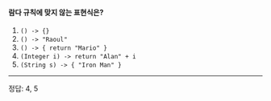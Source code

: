 #### 람다 규칙에 맞지 않는 표현식은?
1. `() -> {}`
2. `() -> "Raoul"`
3. `() -> { return "Mario" }`
4. `(Integer i) -> return "Alan" + i`
5. `(String s) -> { "Iron Man" }`
---
정답: 4, 5

